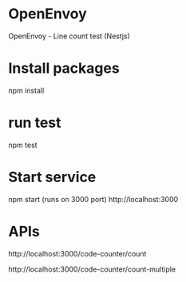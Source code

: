 # OpenEnvoy
OpenEnvoy - Line count test
(Nestjs)

# Install packages
npm install 

# run test 
npm test

# Start service
npm start 
(runs on 3000 port) 
http://localhost:3000

# APIs
http://localhost:3000/code-counter/count

http://localhost:3000/code-counter/count-multiple
